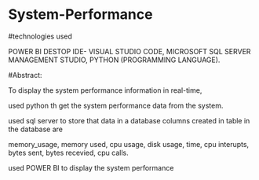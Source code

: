 # System-Performance

#technologies used

POWER BI DESTOP
IDE- VISUAL STUDIO CODE,
MICROSOFT SQL SERVER MANAGEMENT STUDIO,
PYTHON (PROGRAMMING LANGUAGE).

#Abstract:

To display the system performance information in real-time,

used python th get the system performance data from the system.

used sql server to store that data in a database
columns created in table in the database are

memory_usage,
memory used,
cpu usage,
disk usage,
time,
cpu interupts,
bytes sent,
bytes recevied,
cpu calls.

used POWER BI to display the system performance 
